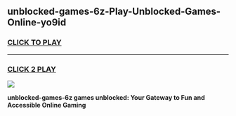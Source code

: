 
## unblocked-games-6z-Play-Unblocked-Games-Online-yo9id
<h3>
<a href="https://premium76.site?title=unblocked-games-6z&ref=24A">CLICK TO PLAY</a></h3>
<hr>

<h3>
<a href="https://premium76.site?title=unblocked-games-6z&ref=24A">CLICK 2 PLAY</a>
  
</h3>

<a href="https://premium76.site?title=unblocked-games-6z&ref=24A"><img src="https://clearcache.store/games.png"></a>


**unblocked-games-6z games unblocked: Your Gateway to Fun and Accessible Online Gaming**
